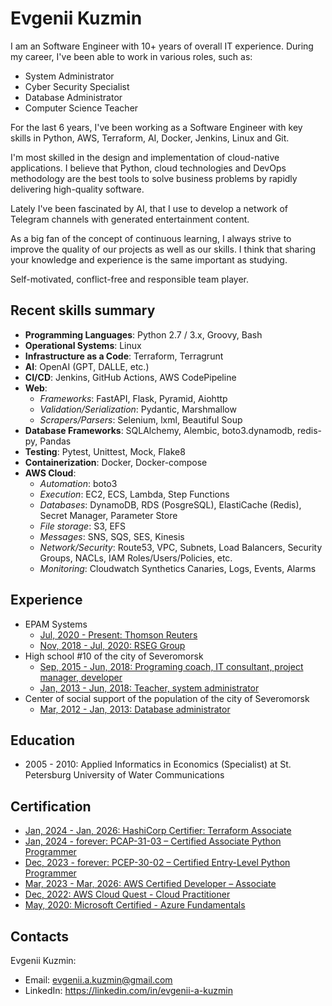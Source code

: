 # Evgenii Kuzmin

I am an Software Engineer with 10+ years of overall IT experience. During my career, I've been able to work in various roles, such as:

- System Administrator
- Cyber Security Specialist
- Database Administrator
- Computer Science Teacher

For the last 6 years, I've been working as a Software Engineer with key skills in Python, AWS, Terraform, AI, Docker, Jenkins, Linux and Git.

I'm most skilled in the design and implementation of cloud-native applications. I believe that Python, cloud technologies and DevOps methodology are the best tools to solve business problems by rapidly delivering high-quality software.

Lately I've been fascinated by AI, that I use to develop a network of Telegram channels with generated entertainment content.

As a big fan of the concept of continuous learning, I always strive to improve the quality of our projects as well as our skills. I think that sharing your knowledge and experience is the same important as studying.

Self-motivated, conflict-free and responsible team player.

## Recent skills summary

- **Programming Languages**: Python 2.7 / 3.x, Groovy, Bash
- **Operational Systems**: Linux
- **Infrastructure as a Code**: Terraform, Terragrunt
- **AI**: OpenAI (GPT, DALLE, etc.)
- **CI/CD**: Jenkins, GitHub Actions, AWS CodePipeline
- **Web**:
  - *Frameworks*: FastAPI, Flask, Pyramid, Aiohttp
  - *Validation/Serialization*: Pydantic, Marshmallow
  - *Scrapers/Parsers*: Selenium, lxml, Beautiful Soup
- **Database Frameworks**: SQLAlchemy, Alembic, boto3.dynamodb, redis-py, Pandas
- **Testing**: Pytest, Unittest, Mock, Flake8
- **Containerization**: Docker, Docker-compose
- **AWS Cloud**:
  - *Automation*: boto3
  - *Execution*: EC2, ECS, Lambda, Step Functions
  - *Databases*: DynamoDB, RDS (PosgreSQL), ElastiCache (Redis), Secret Manager, Parameter Store
  - *File storage*: S3, EFS
  - *Messages*: SNS, SQS, SES, Kinesis
  - *Network/Security*: Route53, VPC, Subnets, Load Balancers, Security Groups, NACLs, IAM Roles/Users/Policies, etc.
  - *Monitoring*: Cloudwatch Synthetics Canaries, Logs, Events, Alarms

## Experience

- EPAM Systems
  - [Jul, 2020 - Present: Thomson Reuters](2020_tr.md)
  - [Nov, 2018 - Jul, 2020: RSEG Group](2018_rseg.md)
- High school #10 of the city of Severomorsk
  - [Sep, 2015 - Jun, 2018: Programing coach, IT consultant, project manager, developer](2015_scientific-advisor.md)
  - [Jan, 2013 - Jun, 2018: Teacher, system administrator](2013_school.md)
- Center of social support of the population of the city of Severomorsk
  - [Mar, 2012 - Jan, 2013: Database administrator](2012_social-service.md)

## Education

- 2005 - 2010: Applied Informatics in Economics (Specialist) at St. Petersburg University of Water Communications

## Certification

- [Jan, 2024 - Jan, 2026: HashiCorp Certifier: Terraform Associate](https://www.credly.com/badges/9fff4c70-dc2c-4675-b7e2-8c2c3db94c56/)
- [Jan, 2024 - forever: PCAP-31-03 – Certified Associate Python Programmer](https://www.credly.com/badges/7ed47180-d6a8-49eb-af01-28a24d97226e/)
- [Dec, 2023 - forever: PCEP-30-02 – Certified Entry-Level Python Programmer](https://www.credly.com/badges/2fe05dc0-b6ce-4547-ac29-dd349de28c27/)
- [Mar, 2023 - Mar, 2026: AWS Certified Developer – Associate](https://www.credly.com/badges/54fca773-6346-4e75-bb8d-4c366d1ca75c)
- [Dec, 2022: AWS Cloud Quest - Cloud Practitioner](https://www.credly.com/badges/98dd7b58-9d5e-41de-86c3-d583009e00e1)
- [May, 2020: Microsoft Certified - Azure Fundamentals](https://www.credly.com/badges/334154b0-fc5a-45c2-a212-d12455b23faf)

## Contacts

Evgenii Kuzmin:

- Email: <evgenii.a.kuzmin@gmail.com>
- LinkedIn: <https://linkedin.com/in/evgenii-a-kuzmin>
